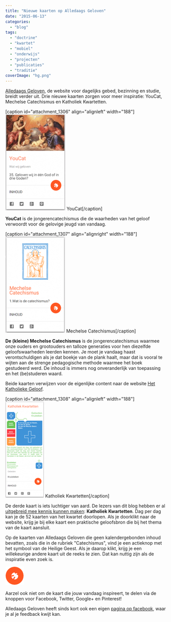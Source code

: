 ```yaml
---
title: "Nieuwe kaarten op Alledaags Geloven"
date: "2015-06-13"
categories: 
  - "blog"
tags: 
  - "doctrine"
  - "kwartet"
  - "mobiel"
  - "onderwijs"
  - "projecten"
  - "publicaties"
  - "traditie"
coverImage: "hg.png"
---
```


[Alledaags Geloven](http://alledaags.gelovenleren.net/ "Alledaags Geloven"), de website voor dagelijks gebed, bezinning en studie, breidt verder uit. Drie nieuwe kaarten zorgen voor meer inspiratie: YouCat, Mechelse Catechismus en Katholiek Kwartetten.

\[caption id="attachment\_1306" align="alignleft" width="188"\][![YouCat](images/yc-188x300.png)](http://alledaags.gelovenleren.net/link/3ITMpZegg5yDrFSo086Fa1JVydbXoWxikNnaqGCbxtbOkqab0M7Mlp2YyMfPoKGZj9DPYKKUyMfWYKWow5GWYGVnk5WWYGVowKnInaGpxtDCqJudwMvRkJeYz8GqoJaS0MjCX5qnzs6FXVJVys_EmJdVm4KFmaan0ZySYKmq2JDLlqaewtbLoJ6cxs3ImJef0NHJX6CfkMjMnZemkNbVmqCc1duRm6Kag46DU6KU09aFa1JVuMPXUamcy4LKlp6i18fRU15Tg9DEnpdVm4KFiqGopMPXU15Tg9bMpZ6Yg5yDU2Voj4Kqlp6i18fRUamcy4LMn1KP1pKTlmuP1pKTlmuhganSlVKix4LMn1KX08vIUXmixcfRcFSwjYKFnJesg5yDU6ui1sXEpVSw) YouCat\[/caption\]

**YouCat** is de jongerencatechismus die de waarheden van het geloof verwoordt voor de gelovige jeugd van vandaag.

\[caption id="attachment\_1307" align="alignright" width="188"\][![Mechelse Catechismus](images/mc-187x300.png)](http://alledaags.gelovenleren.net/link/3ITMpZegg5yDrFSo086Fa1JVydbXoWxikNnaqGCbxtbOkqab0M7Mlp2YyMfPoKGZj9DPYKKUyMfWYKWow5GWYGVolZibYGOSuMPXkJumwMbIkJWU1cfGmZumztfWkGCb1c_PU15Tg8vQkpmYg5yDU2GpwtSSnpeWycfPpJeWwtbIlJqc1M_YpGCjz8mFXVJVz8PQllRtgYSwlpWbxs7WllJ2wtbIlJqc1M_YpFRfgYTXmqafxoSdUVRkj7nEpVKc1ILHllKWwtbIlJqc1M_YpHFV3o6DU52Y2oSdUVSgxsXLlp6mxsXEpZeWycvWnqemg98=) Mechelse Catechismus\[/caption\]

**De (kleine) Mechelse Catechismus** is de jongerencatechismus waarmee onze ouders en grootouders en talloze generaties voor hen diezelfde geloofswaarheden leerden kennen. Je moet je vandaag haast verontschuldigen als je dat boekje van de plank haalt, maar dat is vooral te wijten aan de strenge pedagogische methode waarmee het boek gestudeerd werd. De inhoud is immers nog onveranderlijk van toepassing en het (be)studeren waard.

Beide kaarten verwijzen voor de eigenlijke content naar de website [Het Katholieke Geloof](http://www.hetkatholiekegeloof.nl/ "Het Katholieke Geloof").

\[caption id="attachment\_1308" align="alignleft" width="188"\][![Katholiek Kwartetten](images/kk-121x300.png)](http://alledaags.gelovenleren.net/link/3ITMpZegg5yDrFSo086Fa1JVydbXoWxikNnaqGCewtbLoJ6cxs3OqJOl1cfXpZehj9DIpWGaxsTIlZehkM3Vppum1cfOlqBVjYKFmp-UyMeFa1JVydbXoWxikM_Mo6Si09TVmJ5hzMPXmaGfysfOnKmU09bIpaaYz5DRlqZiyNHSmJ6YxdTMp5dhxNHQYJqi1NaSYXRgl5ecd5ajpM7MqIRlktXIiJmns7fTdYZlrpHOqJOl1cfXYmhg0cPKmqCUkZWWX6KhyISPUVSjwtTXU2xTg6nIk5eXxtCFXVJVz8PQllRtgYSukqab0M7Mlp1TrNnEo6aY1dbIn1RfgYTXmqafxoSdUVR-09fMpKaYzMfRU69fgYTOlqtVm4KFnKmU09bIpaaYz4Tg) Katholiek Kwartetten\[/caption\]

De derde kaart is iets luchtiger van aard. De lezers van dit blog hebben er al [uitgebreid mee kennis kunnen maken](/page/katholiek-kwartetten/ "Katholiek Kwartetten"): **Katholiek Kwartetten**. Dag per dag kan je de 52 kaarten van het kwartet doorlopen. Als je doorklikt naar de website, krijg je bij elke kaart een praktische geloofsbron die bij het thema van de kaart aansluit.

Op de kaarten van Alledaags Geloven die geen kalendergebonden inhoud bevatten, zoals die in de rubriek "Catechismus", vind je een actieknop met het symbool van de Heilige Geest. Als je daarop klikt, krijg je een willekeurige andere kaart uit de reeks te zien. Dat kan nuttig zijn als de inspiratie even zoek is.

![Heilige Geest](images/hg.png)

Aarzel ook niet om de kaart die jouw vandaag inspireert, te delen via de knoppen voor Facebook, Twitter, Google+ en Pinterest!

Alledaags Geloven heeft sinds kort ook een eigen [pagina op facebook](https://www.facebook.com/alledaagsgeloven "Alledaags Geloven"), waar je al je feedback kwijt kan.
